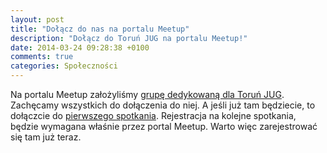 ```yaml
---
layout: post
title: "Dołącz do nas na portalu Meetup"
description: "Dołącz do Toruń JUG na portalu Meetup!"
date: 2014-03-24 09:28:38 +0100
comments: true
categories: Społeczności
---
```

Na portalu Meetup założyliśmy <a href="http://www.meetup.com/Torun-JUG/" target="_blank">grupę dedykowaną dla Toruń JUG</a>. Zachęcamy wszystkich do dołączenia do niej. A jeśli już tam będziecie, to dołączcie do <a href="http://www.meetup.com/Torun-JUG/events/173040582/" target="_blank">pierwszego spotkania</a>. Rejestracja na kolejne spotkania, będzie wymagana właśnie przez portal Meetup. Warto więc zarejestrować się tam już teraz.